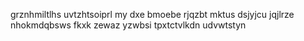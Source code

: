 grznhmiltlhs uvtzhtsoiprl my dxe bmoebe rjqzbt mktus dsjyjcu jqjlrze nhokmdqbsws fkxk zewaz yzwbsi tpxtctvlkdn udvwtstyn